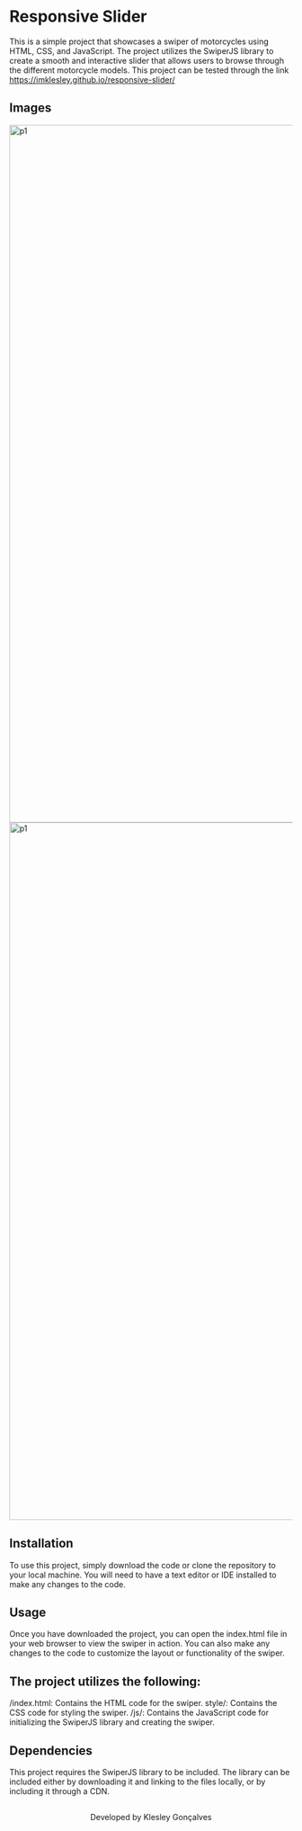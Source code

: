 # Responsive Slider

This is a simple project that showcases a swiper of motorcycles using HTML, CSS, and JavaScript. The project utilizes the SwiperJS library to create a smooth and interactive slider that allows users to browse through the different motorcycle models. This project can be tested through the link https://imklesley.github.io/responsive-slider/

## Images
<img width="1241" alt="p1" src="https://user-images.githubusercontent.com/26011999/223284587-ef16abe1-bd13-43b4-9a32-a66304f55c9e.png">
<img width="1241" alt="p1" src="https://user-images.githubusercontent.com/26011999/223284644-54ee803f-492b-4f1c-8a3f-9e9d2079e6b9.png">



## Installation
To use this project, simply download the code or clone the repository to your local machine. You will need to have a text editor or IDE installed to make any changes to the code.

## Usage
Once you have downloaded the project, you can open the index.html file in your web browser to view the swiper in action. You can also make any changes to the code to customize the layout or functionality of the swiper.

## The project utilizes the following:

/index.html: Contains the HTML code for the swiper.
style/: Contains the CSS code for styling the swiper.
/js/: Contains the JavaScript code for initializing the SwiperJS library and creating the swiper.

## Dependencies
This project requires the SwiperJS library to be included. The library can be included either by downloading it and linking to the files locally, or by including it through a CDN.

##

<p align="center">Developed by <span color="#007DFF" >Klesley Gonçalves</span></p>
